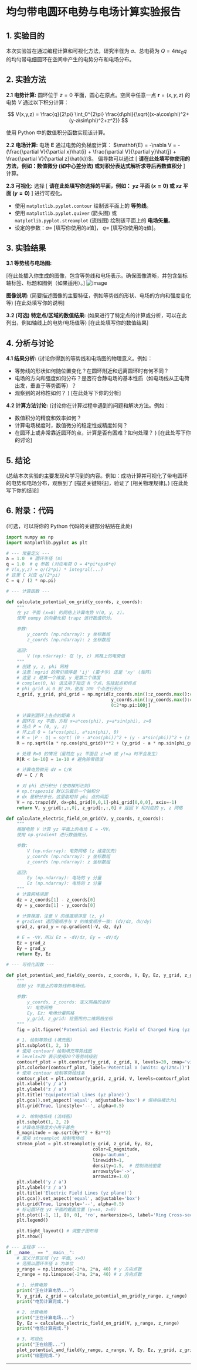 # 均匀带电圆环电势与电场计算实验报告


## 1. 实验目的

本次实验旨在通过编程计算和可视化方法，研究半径为 $a$、总电荷为 $Q = 4\pi\varepsilon_0 q$ 的均匀带电细圆环在空间中产生的电势分布和电场分布。

## 2. 实验方法

**2.1 电势计算:**
圆环位于 $z=0$ 平面，圆心在原点。空间中任意一点 $\mathbf{r}=(x,y,z)$ 的电势 $V$ 通过以下积分计算：

$$
V(x,y,z) = \frac{q}{2\pi} \int_0^{2\pi} \frac{d\phi}{\sqrt{(x-a\cos\phi)^2+(y-a\sin\phi)^2+z^2}}
$$

使用 Python 中的数值积分函数实现该计算。

**2.2 电场计算:**
电场 $\mathbf{E}$ 通过电势的负梯度计算： $\mathbf{E} = -\nabla V = -(\frac{\partial V}{\partial x}\hat{i} + \frac{\partial V}{\partial y}\hat{j} + \frac{\partial V}{\partial z}\hat{k})$。
偏导数可以通过 [ **请在此处填写你使用的方法，例如：数值微分 (如中心差分法) 或对积分表达式解析求导后再数值积分** ] 计算。

**2.3 可视化:**
选择 [ **请在此处填写你选择的平面，例如： $yz$ 平面 ($x=0$) 或 $xz$ 平面 ($y=0$)** ] 进行可视化。
*   使用 `matplotlib.pyplot.contour` 绘制该平面上的 **等势线**。
*   使用 `matplotlib.pyplot.quiver` (箭头图) 或 `matplotlib.pyplot.streamplot` (流线图) 绘制该平面上的 **电场矢量**。
*   设定的参数：$a=$ [填写你使用的a值]， $q=$ [填写你使用的q值]。

## 3. 实验结果

**3.1 等势线与电场图:**

[在此处插入你生成的图像，包含等势线和电场表示。确保图像清晰，并包含坐标轴标签、标题和图例（如果适用）。]
![image](https://github.com/user-attachments/assets/ece54577-a9ba-472d-8ac6-466a50982074)


**图像说明:** (简要描述图像的主要特征，例如等势线的形状、电场的方向和强度变化等)
[在此处填写你的说明]

**3.2 (可选) 特定点/区域的数值结果:**
(如果进行了特定点的计算或分析，可以在此列出，例如轴线上的电势/电场值等)
[在此处填写你的数值结果]

## 4. 分析与讨论

**4.1 结果分析:**
(讨论你得到的等势线和电场图的物理意义。例如：
*   等势线的形状如何随位置变化？在圆环附近和远离圆环时有何不同？
*   电场的方向和强度如何分布？是否符合静电场的基本性质（如电场线从正电荷出发，垂直于等势面等）？
*   观察到的对称性如何？
)
[在此处写下你的分析]

**4.2 计算方法讨论:**
(讨论你在计算过程中遇到的问题和解决方法。例如：
*   数值积分的精度和效率如何？
*   计算电场梯度时，数值微分的稳定性或精度如何？
*   在圆环上或非常靠近圆环的点，计算是否有困难？如何处理？
)
[在此处写下你的讨论]

## 5. 结论

(总结本次实验的主要发现和学习到的内容。例如：成功计算并可视化了带电圆环的电势和电场分布，观察到了 [描述关键特征]，验证了 [相关物理规律]。)
[在此处写下你的结论]

## 6. 附录：代码

(可选，可以将你的 Python 代码的关键部分粘贴在此处)

```python
import numpy as np
import matplotlib.pyplot as plt

# --- 常量定义 ---
a = 1.0  # 圆环半径 (m)
q = 1.0  # q 参数 (对应电荷 Q = 4*pi*eps0*q)
# V(x,y,z) = q/(2*pi) * integral(...)
# 这里 C 对应 q/(2*pi)
C = q / (2 * np.pi)

# --- 计算函数 ---

def calculate_potential_on_grid(y_coords, z_coords):
    """
    在 yz 平面 (x=0) 的网格上计算电势 V(0, y, z)。
    使用 numpy 的向量化和 trapz 进行数值积分。

    参数:
        y_coords (np.ndarray): y 坐标数组
        z_coords (np.ndarray): z 坐标数组

    返回:
        V (np.ndarray): 在 (y, z) 网格上的电势值
    """
    # 创建 y, z, phi 网格
    # 注意：mgrid 的索引顺序是 'ij' (笛卡尔) 还是 'xy' (矩阵)
    # 这里 z 是第一个维度，y 是第二个维度
    # complex(0, N) 语法用于指定 N 个点，包括起点和终点
    # phi_grid 从 0 到 2π，使用 100 个点进行积分
    z_grid, y_grid, phi_grid = np.mgrid[z_coords.min():z_coords.max():complex(0, len(z_coords)),
                                        y_coords.min():y_coords.max():complex(0, len(y_coords)),
                                        0:2*np.pi:100j]

    # 计算到圆环上各点的距离 R
    # 圆环在 xy 平面，方程 x=a*cos(phi), y=a*sin(phi), z=0
    # 场点 P = (0, y, z)
    # 环上点 Q = (a*cos(phi), a*sin(phi), 0)
    # R = |P - Q| = sqrt( (0 - a*cos(phi))^2 + (y - a*sin(phi))^2 + (z - 0)^2 )
    R = np.sqrt((a * np.cos(phi_grid))**2 + (y_grid - a * np.sin(phi_grid))**2 + z_grid**2)

    # 处理 R=0 的情况（虽然在 yz 平面且 z!=0 或 y!=a 时不会发生）
    R[R < 1e-10] = 1e-10 # 避免除零错误

    # 计算电势微元 dV = C/R
    dV = C / R

    # 对 phi 进行积分 (使用梯形法则)
    # np.trapezoid 默认沿最后一个轴积分
    # dx 是积分步长，这里取相邻 phi 点的间距
    V = np.trapz(dV, dx=phi_grid[0,0,1]-phi_grid[0,0,0], axis=-1)
    return V, y_grid[:,:,0], z_grid[:,:,0] # 返回 V 和对应的 y, z 网格

def calculate_electric_field_on_grid(V, y_coords, z_coords):
    """
    根据电势 V 计算 yz 平面上的电场 E = -∇V。
    使用 np.gradient 进行数值微分。

    参数:
        V (np.ndarray): 电势网格 (z 维度优先)
        y_coords (np.ndarray): y 坐标数组
        z_coords (np.ndarray): z 坐标数组

    返回:
        Ey (np.ndarray): 电场的 y 分量
        Ez (np.ndarray): 电场的 z 分量
    """
    # 计算网格间距
    dz = z_coords[1] - z_coords[0]
    dy = y_coords[1] - y_coords[0]

    # 计算梯度，注意 V 的维度顺序是 (z, y)
    # gradient 返回值顺序与 V 的维度顺序一致: (dV/dz, dV/dy)
    grad_z, grad_y = np.gradient(-V, dz, dy)

    # E = -∇V，所以 Ez = -dV/dz, Ey = -dV/dy
    Ez = grad_z
    Ey = grad_y
    return Ey, Ez

# --- 可视化函数 ---

def plot_potential_and_field(y_coords, z_coords, V, Ey, Ez, y_grid, z_grid):
    """
    绘制 yz 平面上的等势线和电场线。

    参数:
        y_coords, z_coords: 定义网格的坐标
        V: 电势网格
        Ey, Ez: 电场分量网格
        y_grid, z_grid: 绘图用的二维网格坐标
    """
    fig = plt.figure('Potential and Electric Field of Charged Ring (yz plane, x=0)', figsize=(12, 6))

    # 1. 绘制等势线 (填充图)
    plt.subplot(1, 2, 1)
    # 使用 contourf 绘制填充等势线图
    # levels=20 表示使用20个等势线级别
    contourf_plot = plt.contourf(y_grid, z_grid, V, levels=20, cmap='viridis')
    plt.colorbar(contourf_plot, label='Potential V (units: q/(2πε₀))')
    # 使用 contour 绘制等势线线条
    contour_plot = plt.contour(y_grid, z_grid, V, levels=contourf_plot.levels, colors='white', linewidths=0.5)
    plt.xlabel('y / a')
    plt.ylabel('z / a')
    plt.title('Equipotential Lines (yz plane)')
    plt.gca().set_aspect('equal', adjustable='box') # 保持纵横比为1
    plt.grid(True, linestyle='--', alpha=0.5)

    # 2. 绘制电场线 (流线图)
    plt.subplot(1, 2, 2)
    # 计算电场强度大小用于着色
    E_magnitude = np.sqrt(Ey**2 + Ez**2)
    # 使用 streamplot 绘制电场线
    stream_plot = plt.streamplot(y_grid, z_grid, Ey, Ez,
                                 color=E_magnitude,
                                 cmap='autumn',
                                 linewidth=1,
                                 density=1.5,  # 控制流线密度
                                 arrowstyle='->',
                                 arrowsize=1.0)
    plt.xlabel('y / a')
    plt.ylabel('z / a')
    plt.title('Electric Field Lines (yz plane)')
    plt.gca().set_aspect('equal', adjustable='box')
    plt.grid(True, linestyle='--', alpha=0.5)
    # 标记圆环在 yz 平面的截面位置 (y=±a, z=0)
    plt.plot([-1, 1], [0, 0], 'ro', markersize=5, label='Ring Cross-section')
    plt.legend()

    plt.tight_layout() # 调整子图布局
    plt.show()

# --- 主程序 ---
if __name__ == "__main__":
    # 定义计算区域 (yz 平面, x=0)
    # 范围以圆环半径 a 为单位
    y_range = np.linspace(-2*a, 2*a, 40) # y 方向点数
    z_range = np.linspace(-2*a, 2*a, 40) # z 方向点数

    # 1. 计算电势
    print("正在计算电势...")
    V, y_grid, z_grid = calculate_potential_on_grid(y_range, z_range)
    print("电势计算完成.")

    # 2. 计算电场
    print("正在计算电场...")
    Ey, Ez = calculate_electric_field_on_grid(V, y_range, z_range)
    print("电场计算完成.")

    # 3. 可视化
    print("正在绘图...")
    plot_potential_and_field(y_range, z_range, V, Ey, Ez, y_grid, z_grid)
    print("绘图完成.")

```

---
